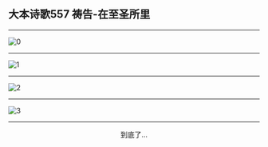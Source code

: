 
## 大本诗歌557 祷告-在至圣所里
        
<div id="aplayer0"></div>

---

<img alt="0" data-original="/data/d0557/0">

---

<img alt="1" data-original="/data/d0557/1">

---

<img alt="2" data-original="/data/d0557/2">

---

<img alt="3" data-original="/data/d0557/3">

---

<p style="text-align: center">到底了...</p>

<script src="/js/dist-view.js"></script>

<script>
MAIN.id = 'd0557';
        
const ap0 = new APlayer({
    container: document.getElementById('aplayer0'),
    volume: 1,
    loop: 'none',
    preload: 'none',
    audio: [{
        name: '大本诗歌557.mp3',
        artist: '大本诗歌',
        url: 'https://res.wx.qq.com/voice/getvoice?mediaid=MzI0NTk3MDM5M18yMjQ3NDk0NTY3',
        cover: '/favicon'
    }]
});
</script>
